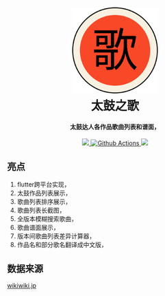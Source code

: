 <h1 align="center">
  <img src="./assets/launcher/TaikoSongs.svg" alt="TaikoSongs" width="200">
  <br>太鼓之歌<br>
</h1>

<h4 align="center">太鼓达人各作品歌曲列表和谱面，</h4>

<p align="center">
  <a href="./ChangeLog.txt">
    <img src="https://img.shields.io/badge/%E6%9B%B4%E6%96%B0%E6%97%A5%E5%BF%97-ChangeLog-brightgreen">
  </a>
  <a href="https://github.com/AoEiuV020/TaikoSongs/actions/workflows/main.yml">
    <img src="https://github.com/AoEiuV020/TaikoSongs/actions/workflows/main.yml/badge.svg" alt="Github Actions">
  </a>
  <a href="https://github.com/AoEiuV020/TaikoSongs/releases">
    <img src="https://img.shields.io/github/v/release/AoEiuV020/TaikoSongs.svg?include_prereleases">
  </a>
</p>

## 亮点

1. flutter跨平台实现，
1. 太鼓作品列表展示，
1. 歌曲列表排序展示，
1. 歌曲列表长截图，
1. 全版本模糊搜索歌曲，
1. 歌曲谱面展示，
1. 版本间歌曲列表差异计算器，
1. 作品名和部分歌名翻译成中文版，

## 数据来源
[wikiwiki.jp](https://wikiwiki.jp/taiko-fumen/%E4%BD%9C%E5%93%81)
